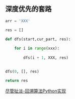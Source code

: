 
## 深度优先的套路


```python
arr = 'XXX'

res = []

def dfs(start,cur_part, res):
    
    for i in range(xxx):
        
        dfs(i + 1, XXX, res)
        

dfs(0, [], res)

return res


```

[尽管扯淡-回溯算法Python实现](https://jameszhan.github.io/2010/01/01/backtracking-python.html)